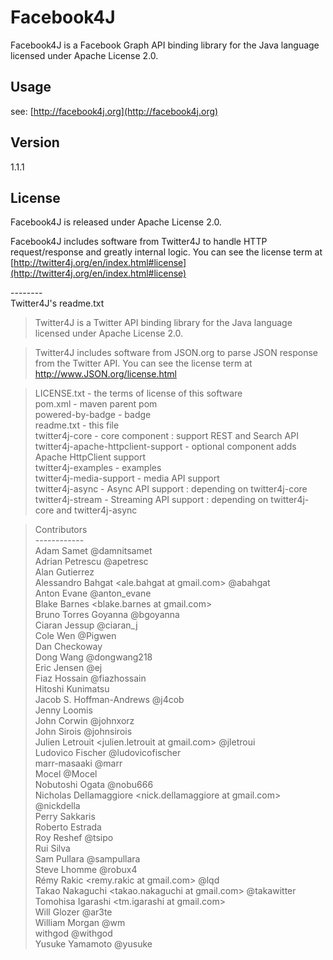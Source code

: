 # Facebook4J
Facebook4J is a Facebook Graph API binding library for the Java language licensed under Apache License 2.0.

## Usage
see: [http://facebook4j.org](http://facebook4j.org)

## Version
1.1.1

## License
Facebook4J is released under Apache License 2.0.

Facebook4J includes software from Twitter4J to handle HTTP request/response and greatly internal logic. You can see the license term at [http://twitter4j.org/en/index.html#license](http://twitter4j.org/en/index.html#license)

\--------  
Twitter4J's readme.txt

> Twitter4J is a Twitter API binding library for the Java language licensed under Apache License 2.0.

> Twitter4J includes software from JSON.org to parse JSON response from the Twitter API. You can see the license term at http://www.JSON.org/license.html

> LICENSE.txt - the terms of license of this software  
pom.xml - maven parent pom  
powered-by-badge - badge  
readme.txt - this file  
twitter4j-core - core component : support REST and Search API  
twitter4j-apache-httpclient-support - optional component adds Apache HttpClient support  
twitter4j-examples - examples  
twitter4j-media-support - media API support  
twitter4j-async - Async API support : depending on twitter4j-core  
twitter4j-stream - Streaming API support : depending on twitter4j-core and twitter4j-async  

> Contributors  
> \------------  
Adam Samet <asamet at twitter.com> @damnitsamet  
Adrian Petrescu <apetresc at gmail.com> @apetresc  
Alan Gutierrez <alan at blogometer.com>  
Alessandro Bahgat <ale.bahgat at gmail.com> @abahgat  
Anton Evane <antonevane at gmail.com> @anton_evane  
Blake Barnes <blake.barnes at gmail.com>  
Bruno Torres Goyanna <bgoyanna at gmail.com> @bgoyanna  
Ciaran Jessup <ciaranj at gmail.com> @ciaran_j  
Cole Wen <wennnnke at gmail.com> @Pigwen  
Dan Checkoway <dcheckoway at gmail.com>  
Dong Wang <dong at twitter.com> @dongwang218  
Eric Jensen <ej at twitter.com> @ej  
Fiaz Hossain <fiaz at twitter.com> @fiazhossain  
Hitoshi Kunimatsu <hkhumanoid at gmail.com>  
Jacob S. Hoffman-Andrews <jsha at twitter.com> @j4cob  
Jenny Loomis <jenny at rockmelt.com>  
John Corwin <jcorwin at twitter.com> @johnxorz  
John Sirois <jsirois at twitter.com> @johnsirois  
Julien Letrouit <julien.letrouit at gmail.com> @jletroui  
Ludovico Fischer @ludovicofischer  
marr-masaaki <marr fiveflavors at gmail.com> @marr  
Mocel <docel77 at gmail.com> @Mocel  
Nobutoshi Ogata <n-ogata at cnt.biglobe.co.jp> @nobu666  
Nicholas Dellamaggiore <nick.dellamaggiore at gmail.com> @nickdella  
Perry Sakkaris <psakkaris at gmail.com>  
Roberto Estrada <robestradac at gmail.com>  
Roy Reshef <royreshef at gmail.com> @tsipo  
Rui Silva  
Sam Pullara <sam at sampullara.com> @sampullara  
Steve Lhomme <slhomme at matroska.org> @robux4  
Rémy Rakic <remy.rakic at gmail.com> @lqd  
Takao Nakaguchi <takao.nakaguchi at gmail.com> @takawitter  
Tomohisa Igarashi <tm.igarashi at gmail.com>  
Will Glozer <will at glozer.net> @ar3te  
William Morgan <william at twitter.com> @wm  
withgod <noname at withgod.jp> @withgod  
Yusuke Yamamoto <yusuke at mac.com> @yusuke
